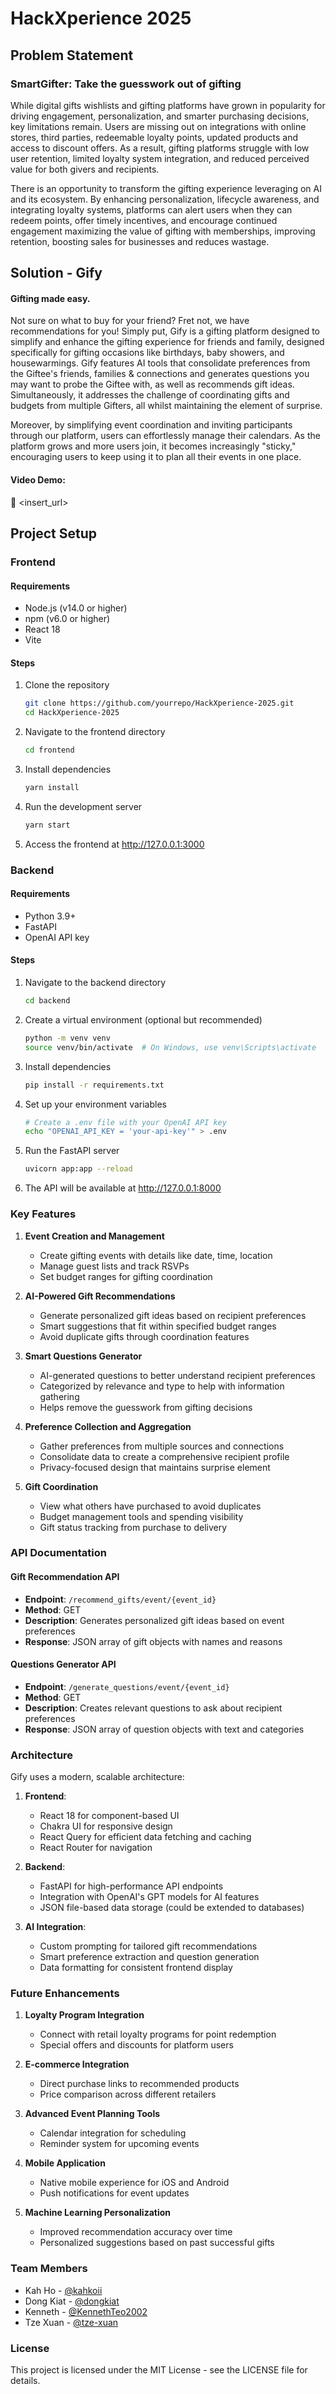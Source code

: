 # HackXperience 2025

## Problem Statement
### SmartGifter: Take the guesswork out of gifting 

While digital gifts wishlists and gifting platforms have grown in popularity for driving engagement, personalization, and smarter purchasing decisions, key limitations remain. Users are missing out on integrations with online stores, third parties, redeemable loyalty points, updated products and access to discount offers. As a result, gifting platforms struggle with low user retention, limited loyalty system integration, and reduced perceived value for both givers and recipients.

There is an opportunity to transform the gifting experience leveraging on AI and its ecosystem. By enhancing personalization, lifecycle awareness, and integrating loyalty systems, platforms can alert users when they can redeem points, offer timely incentives, and encourage continued engagement maximizing the value of gifting with memberships, improving retention, boosting sales for businesses and reduces wastage.

## Solution - Gify
#### Gifting made easy.
Not sure on what to buy for your friend? Fret not, we have recommendations for you! Simply put, Gify is a gifting platform designed to simplify and enhance the gifting experience for friends and family, designed specifically for gifting occasions like birthdays, baby showers, and housewarmings. Gify features AI tools that consolidate preferences from the Giftee's friends, families & connections and generates questions you may want to probe the Giftee with, as well as recommends gift ideas. Simultaneously, it addresses the challenge of coordinating gifts and budgets from multiple Gifters, all whilst maintaining the element of surprise. 

Moreover, by simplifying event coordination and inviting participants through our platform, users can effortlessly manage their calendars. As the platform grows and more users join, it becomes increasingly "sticky," encouraging users to keep using it to plan all their events in one place.

#### Video Demo: 
🔗 <insert_url>

## Project Setup

### Frontend
#### Requirements
- Node.js (v14.0 or higher)
- npm (v6.0 or higher)
- React 18
- Vite

#### Steps
1. Clone the repository
   ```bash
   git clone https://github.com/yourrepo/HackXperience-2025.git
   cd HackXperience-2025
   ```

2. Navigate to the frontend directory
   ```bash
   cd frontend
   ```

3. Install dependencies
   ```bash
   yarn install
   ```

4. Run the development server
   ```bash
   yarn start
   ```

5. Access the frontend at http://127.0.0.1:3000

### Backend
#### Requirements
- Python 3.9+
- FastAPI
- OpenAI API key

#### Steps
1. Navigate to the backend directory
   ```bash
   cd backend
   ```

2. Create a virtual environment (optional but recommended)
   ```bash
   python -m venv venv
   source venv/bin/activate  # On Windows, use venv\Scripts\activate
   ```

3. Install dependencies
   ```bash
   pip install -r requirements.txt
   ```

4. Set up your environment variables
   ```bash
   # Create a .env file with your OpenAI API key
   echo "OPENAI_API_KEY = 'your-api-key'" > .env
   ```

5. Run the FastAPI server
   ```bash
   uvicorn app:app --reload
   ```

6. The API will be available at http://127.0.0.1:8000

### Key Features

1. **Event Creation and Management**
   - Create gifting events with details like date, time, location
   - Manage guest lists and track RSVPs
   - Set budget ranges for gifting coordination

2. **AI-Powered Gift Recommendations**
   - Generate personalized gift ideas based on recipient preferences
   - Smart suggestions that fit within specified budget ranges
   - Avoid duplicate gifts through coordination features

3. **Smart Questions Generator**
   - AI-generated questions to better understand recipient preferences
   - Categorized by relevance and type to help with information gathering
   - Helps remove the guesswork from gifting decisions

4. **Preference Collection and Aggregation**
   - Gather preferences from multiple sources and connections
   - Consolidate data to create a comprehensive recipient profile
   - Privacy-focused design that maintains surprise element

5. **Gift Coordination**
   - View what others have purchased to avoid duplicates
   - Budget management tools and spending visibility
   - Gift status tracking from purchase to delivery

### API Documentation

#### Gift Recommendation API
- **Endpoint**: `/recommend_gifts/event/{event_id}`
- **Method**: GET
- **Description**: Generates personalized gift ideas based on event preferences
- **Response**: JSON array of gift objects with names and reasons

#### Questions Generator API
- **Endpoint**: `/generate_questions/event/{event_id}`
- **Method**: GET
- **Description**: Creates relevant questions to ask about recipient preferences
- **Response**: JSON array of question objects with text and categories

### Architecture

Gify uses a modern, scalable architecture:

1. **Frontend**:
   - React 18 for component-based UI
   - Chakra UI for responsive design
   - React Query for efficient data fetching and caching
   - React Router for navigation

2. **Backend**:
   - FastAPI for high-performance API endpoints
   - Integration with OpenAI's GPT models for AI features
   - JSON file-based data storage (could be extended to databases)

3. **AI Integration**:
   - Custom prompting for tailored gift recommendations
   - Smart preference extraction and question generation
   - Data formatting for consistent frontend display

### Future Enhancements

1. **Loyalty Program Integration**
   - Connect with retail loyalty programs for point redemption
   - Special offers and discounts for platform users

2. **E-commerce Integration**
   - Direct purchase links to recommended products
   - Price comparison across different retailers

3. **Advanced Event Planning Tools**
   - Calendar integration for scheduling
   - Reminder system for upcoming events

4. **Mobile Application**
   - Native mobile experience for iOS and Android
   - Push notifications for event updates

5. **Machine Learning Personalization**
   - Improved recommendation accuracy over time
   - Personalized suggestions based on past successful gifts

### Team Members
- Kah Ho - [@kahkoii](https://github.com/kahkoii)
- Dong Kiat - [@dongkiat](https://github.com/dongkiat)
- Kenneth - [@KennethTeo2002](https://github.com/KennethTeo2002)
- Tze Xuan - [@tze-xuan](https://github.com/tze-xuan)

### License
This project is licensed under the MIT License - see the LICENSE file for details.